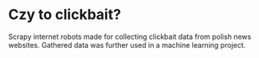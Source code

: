 # Czy to clickbait?
Scrapy internet robots made for collecting clickbait data from polish news websites. Gathered data was further used in a machine learning project.
